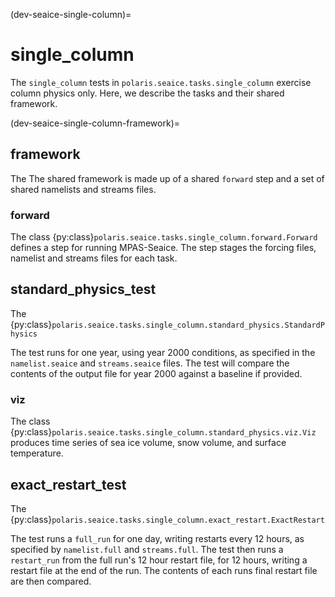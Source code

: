 (dev-seaice-single-column)=

# single_column

The `single_column` tests in `polaris.seaice.tasks.single_column` exercise 
column physics only. Here, we describe the tasks and their shared framework.

(dev-seaice-single-column-framework)=

## framework

The The shared framework is made up of a shared `forward` step and a set of
shared namelists and streams files.

### forward

The class {py:class}`polaris.seaice.tasks.single_column.forward.Forward`
defines a step for running MPAS-Seaice. The step stages the forcing files,
namelist and streams files for each task.

## standard_physics_test
The {py:class}`polaris.seaice.tasks.single_column.standard_physics.StandardPhysics`

The test runs for one year, using year 2000 conditions, as specified in the
`namelist.seaice` and `streams.seaice` files. The test will compare the contents
of the output file for year 2000 against a baseline if provided.

### viz

The class {py:class}`polaris.seaice.tasks.single_column.standard_physics.viz.Viz`
produces time series of sea ice volume, snow volume, and surface temperature.

## exact_restart_test
The {py:class}`polaris.seaice.tasks.single_column.exact_restart.ExactRestart`

The test runs a `full_run` for one day, writing restarts every 12 hours, as
specified by `namelist.full` and `streams.full`. The test then runs a
`restart_run` from the full run's 12 hour restart file, for 12 hours, writing
a restart file at the end of the run. The contents of each runs final restart file
are then compared.
